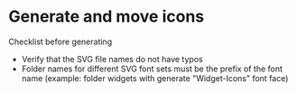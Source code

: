 Generate and move icons
=======================
Checklist before generating
- Verify that the SVG file names do not have typos
- Folder names for different SVG font sets must be the prefix of the font name (example: folder widgets with generate "Widget-Icons" font face)
